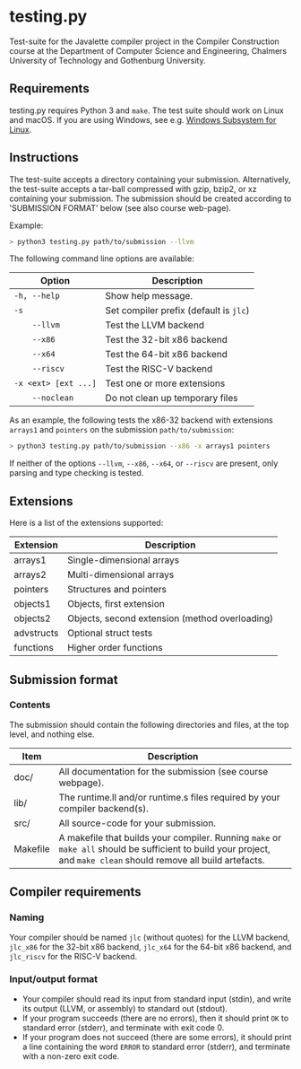# testing.py

Test-suite for the Javalette compiler project in the Compiler Construction
course at the Department of Computer Science and Engineering, Chalmers
University of Technology and Gothenburg University.

## Requirements

testing.py requires Python 3 and `make`. The test suite should work on
Linux and macOS. If you are using Windows, see e.g.
[Windows Subsystem for Linux](https://docs.microsoft.com/en-us/windows/wsl/install-win10).

## Instructions

The test-suite accepts a directory containing your submission.
Alternatively, the test-suite accepts a tar-ball compressed with gzip, bzip2, or xz containing your submission.
The submission should be created according to 'SUBMISSION FORMAT' below (see also course
web-page).

Example:
```sh
> python3 testing.py path/to/submission --llvm
```

The following command line options are available:

| Option                        | Description                           |
|-------------------------------|---------------------------------------|
| `-h, --help`                  | Show help message.                    |
| `-s`                          | Set compiler prefix (default is `jlc`)|
| `    --llvm`                  | Test the LLVM backend                 |
| `    --x86`                   | Test the 32-bit x86 backend           |
| `    --x64`                   | Test the 64-bit x86 backend           |
| `    --riscv`                 | Test the RISC-V backend               |
| `-x <ext> [ext ...]`          | Test one or more extensions           |
| `    --noclean`               | Do not clean up temporary files       |

As an example, the following tests the x86-32 backend with extensions
`arrays1` and `pointers` on the submission `path/to/submission`:
```sh
> python3 testing.py path/to/submission --x86 -x arrays1 pointers
```

If neither of the options `--llvm`, `--x86`, `--x64`, or `--riscv` are present, only
parsing and type checking is tested.

## Extensions

Here is a list of the extensions supported:

| Extension      | Description                                     |
|----------------|-------------------------------------------------|
| arrays1        | Single-dimensional arrays                       |
| arrays2        | Multi-dimensional arrays                        |
| pointers       | Structures and pointers                         |
| objects1       | Objects, first extension                        |
| objects2       | Objects, second extension (method overloading)  |
| advstructs     | Optional struct tests                           |
| functions      | Higher order functions                          |

## Submission format

### Contents

The submission should contain the following directories and files, at the top
level, and nothing else.

| Item            | Description |
|-----------------|-------------|
| doc/ | All documentation for the submission (see course webpage). |
| lib/ | The runtime.ll and/or runtime.s files required by your compiler backend(s). |
| src/     | All source-code for your submission. |
| Makefile | A makefile that builds your compiler. Running `make` or `make all` should be sufficient to build your project, and `make clean` should remove all build artefacts. |

## Compiler requirements

###   Naming

Your compiler should be named `jlc` (without quotes) for the LLVM backend,
`jlc_x86` for the 32-bit x86 backend, `jlc_x64` for the 64-bit x86 backend,
 and `jlc_riscv` for the RISC-V backend.

### Input/output format

* Your compiler should read its input from standard input (stdin), and write
  its output (LLVM, or assembly) to standard out (stdout).
* If your program succeeds (there are no errors), then it should print `OK` to
   standard error (stderr), and terminate with exit code 0.
* If your program does not succeed (there are some errors), it should print a
  line containing the word `ERROR` to standard error (stderr), and terminate
  with a non-zero exit code.
